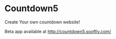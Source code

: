 Countdown5
==========

Create Your own  countdown website!

Beta app available at http://countdown5.sooftly.com/